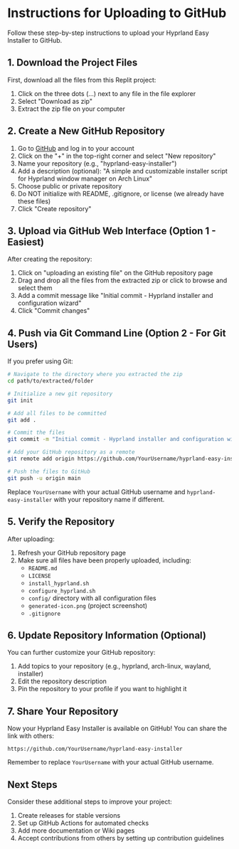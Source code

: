 # Instructions for Uploading to GitHub

Follow these step-by-step instructions to upload your Hyprland Easy Installer to GitHub.

## 1. Download the Project Files

First, download all the files from this Replit project:

1. Click on the three dots (...) next to any file in the file explorer
2. Select "Download as zip"
3. Extract the zip file on your computer

## 2. Create a New GitHub Repository

1. Go to [GitHub](https://github.com/) and log in to your account
2. Click on the "+" in the top-right corner and select "New repository"
3. Name your repository (e.g., "hyprland-easy-installer")
4. Add a description (optional): "A simple and customizable installer script for Hyprland window manager on Arch Linux"
5. Choose public or private repository
6. Do NOT initialize with README, .gitignore, or license (we already have these files)
7. Click "Create repository"

## 3. Upload via GitHub Web Interface (Option 1 - Easiest)

After creating the repository:

1. Click on "uploading an existing file" on the GitHub repository page
2. Drag and drop all the files from the extracted zip or click to browse and select them
3. Add a commit message like "Initial commit - Hyprland installer and configuration wizard"
4. Click "Commit changes"

## 4. Push via Git Command Line (Option 2 - For Git Users)

If you prefer using Git:

```bash
# Navigate to the directory where you extracted the zip
cd path/to/extracted/folder

# Initialize a new git repository
git init

# Add all files to be committed
git add .

# Commit the files
git commit -m "Initial commit - Hyprland installer and configuration wizard"

# Add your GitHub repository as a remote
git remote add origin https://github.com/YourUsername/hyprland-easy-installer.git

# Push the files to GitHub
git push -u origin main
```

Replace `YourUsername` with your actual GitHub username and `hyprland-easy-installer` with your repository name if different.

## 5. Verify the Repository

After uploading:

1. Refresh your GitHub repository page
2. Make sure all files have been properly uploaded, including:
   - `README.md`
   - `LICENSE`
   - `install_hyprland.sh`
   - `configure_hyprland.sh`
   - `config/` directory with all configuration files
   - `generated-icon.png` (project screenshot)
   - `.gitignore`

## 6. Update Repository Information (Optional)

You can further customize your GitHub repository:

1. Add topics to your repository (e.g., hyprland, arch-linux, wayland, installer)
2. Edit the repository description
3. Pin the repository to your profile if you want to highlight it

## 7. Share Your Repository

Now your Hyprland Easy Installer is available on GitHub! You can share the link with others:

```
https://github.com/YourUsername/hyprland-easy-installer
```

Remember to replace `YourUsername` with your actual GitHub username.

## Next Steps

Consider these additional steps to improve your project:

1. Create releases for stable versions
2. Set up GitHub Actions for automated checks
3. Add more documentation or Wiki pages
4. Accept contributions from others by setting up contribution guidelines